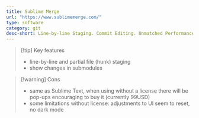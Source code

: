 ```yaml
---
title: Sublime Merge
url: "https://www.sublimemerge.com/"
type: software
category: git
desc-short: Line-by-line Staging. Commit Editing. Unmatched Performance.
---
```

> [!tip] Key features
>
> - line-by-line and partial file (hunk) staging
> - show changes in submodules

> [!warning] Cons
>
> - same as Sublime Text, when using without a license there will be pop-ups encouraging to buy it (currently 99USD)
> - some limitations without license: adjustments to UI seem to reset, no dark mode
